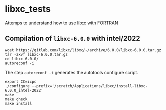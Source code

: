 # libxc_tests
Attemps to understand how to use libxc with FORTRAN


## Compilation of <code>libxc-6.0.0</code> with intel/2022

    wget https://gitlab.com/libxc/libxc/-/archive/6.0.0/libxc-6.0.0.tar.gz
    tar -zxvf libxc-6.0.0.tar.gz
    cd libxc-6.0.0/
    autoreconf -i
    
The step <code>autoreconf -i</code> generates the autotools configure script.

    export CC=icpc
    ./configure --prefix='/scratch/Applications/libxc/install-libxc-6.0.0_intel-2022'
    make
    make check
    make install
